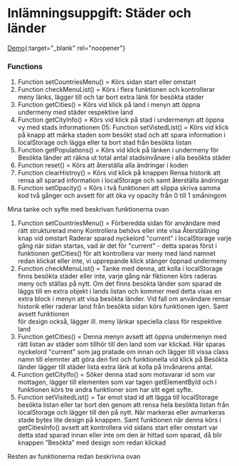 # Inlämningsuppgift: Städer och länder

[Demo](https://argunho.github.io/Exircise-CountriesCities/){:target="_blank" rel="noopener"}
### Functions

01. Function setCountriesMenu()     = Körs sidan start eller omstart                        
02. Function checkMenuList()        = Körs i flera funktionen och kontrollerar meny länks, 
                                            lägger till och tar bort extra länk för besökta städer
03. Function getCities()            = Körs vid klick på land i menyn att öppna undermeny med städer respektive land
04. Function getCityInfo()          = Körs vid klick på stad i undermenyn att öppna vy med stads informationen
05: Function setVistedList()        = Körs vid klick på knapp att märka staden som besökt stad och att spara information 
                                            i localStorage och lägga eller ta bort stad från besökta listan
06. Function getPopulations()       = Körs vid klick på länken i undermeny för Besökta länder att räkna ut total antal
                                            stadsinvånare i alla besökta städer
07. Function reset()                = Körs att återställa alla ändringar i koden
08. Function clearHistroy()         = Körs vid klick på knappen Rensa historik att rensa all sparad information i localStorage
                                            och samt återställa ändringar
09. Function setOpacity()           = Körs i två funktionen att slippa skriva samma kod två gånger och avsett för att öka 
                                            vy opacity från 0 till 1 småningom


Mina tanke och syfte med beskrivan funktionerna ovan

01. Function setCountriesMenu()     = Förberedda sidan för användare med rätt strukturerad meny
                                      Kontrollera behövs eller inte visa Återställning knap vid omstart
                                      Raderar sparad nyckelord "current" i localStorage varje gång när sidan startas, vad är det
                                             för "current" - detta sparas först i funktionen getCities() för att kontrollera
                                             var meny med land namnet redan klickat eller inte, vi upprepande klick stänger öppnad undermeny
02. Function checkMenuList()        = Tanke med denna, att kolla i localStorage finns besökta städer eller inte, varje gång när fiktionen körs 
                                             raderas meny och ställas på nytt. Om det finns besökta länder som sparad de läggs till en extra
                                             objekt i lands listan och kommer med detta visas en extra block i menyn att visa besökta länder. Vid fall 
                                             om användare rensar historik eller raderar land från besökta sidan körs funktionen igen. Samt avsett funktionen    
                                             för design också, lägger ill. meny länkar speciella class för respektive land
03. Function getCities()            = Denna menyn avsett att öppna undermenyn med rätt listan av städer som tillhör till den land som var klickad.
                                      Här sparas nyckelord "current" som jag pratade om innan och lägger till vissa class namn till elemnter att göra
                                             den fint och funktionella vid klick på Besökta länder lägger till städer lista extra länk at kolla på invånarens antal.
04. Function getCityIfo()        = Söker denna stad som motsvarar id som var mottagen, lägger till elementen som var tagen getElementById
                                             och i funktionen körs tre andra funktioner som har sitt eget syfte.
05. Function setVisitedList()       = Tar emot stad id att lägga till localStorage besökta listan eller tar bort den genom att rensa hela besökta listan från localStorage
                                             och lägger till den på nytt. När markeras eller avmarkeras stade bytes lite design på knappen. Samt funktionen 
                                             när denna körs i getCitiesInfo() avsett att kontrollera vid sidans start eller omstart var detta stad sparad 
                                             innan eller inte om den är hittad som sparad, då blir knappen ”Besökta” med design som redan klickad


                                                                                                                           
Resten av funktionerna redan beskrivna ovan
